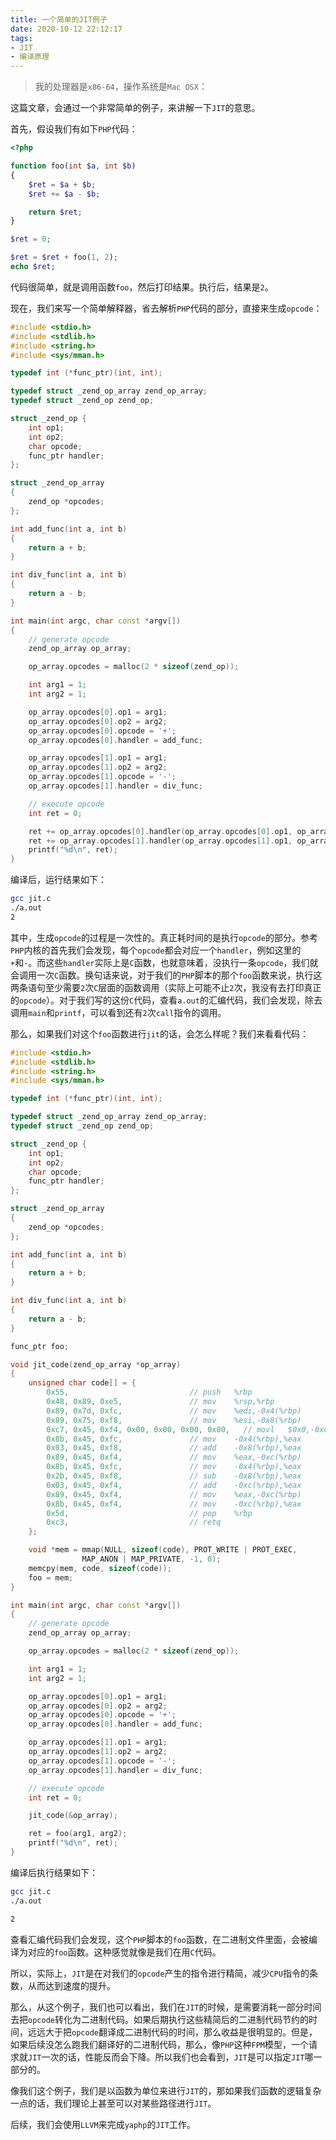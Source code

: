 ```yaml
---
title: 一个简单的JIT例子
date: 2020-10-12 22:12:17
tags:
- JIT
- 编译原理
---
```


> 我的处理器是`x86-64`，操作系统是`Mac OSX`：

这篇文章，会通过一个非常简单的例子，来讲解一下`JIT`的意思。

首先，假设我们有如下`PHP`代码：

```php
<?php

function foo(int $a, int $b)
{
    $ret = $a + $b;
    $ret += $a - $b;

    return $ret;
}

$ret = 0;

$ret = $ret + foo(1, 2);
echo $ret;
```

代码很简单，就是调用函数`foo`，然后打印结果。执行后，结果是`2`。

现在，我们来写一个简单解释器，省去解析`PHP`代码的部分，直接来生成`opcode`：

```cpp
#include <stdio.h>
#include <stdlib.h>
#include <string.h>
#include <sys/mman.h>

typedef int (*func_ptr)(int, int);

typedef struct _zend_op_array zend_op_array;
typedef struct _zend_op zend_op;

struct _zend_op {
    int op1;
    int op2;
    char opcode;
    func_ptr handler;
};

struct _zend_op_array
{
    zend_op *opcodes;
};

int add_func(int a, int b)
{
    return a + b;
}

int div_func(int a, int b)
{
    return a - b;
}

int main(int argc, char const *argv[])
{
    // generate opcode
    zend_op_array op_array;

    op_array.opcodes = malloc(2 * sizeof(zend_op));

    int arg1 = 1;
    int arg2 = 1;

    op_array.opcodes[0].op1 = arg1;
    op_array.opcodes[0].op2 = arg2;
    op_array.opcodes[0].opcode = '+';
    op_array.opcodes[0].handler = add_func;

    op_array.opcodes[1].op1 = arg1;
    op_array.opcodes[1].op2 = arg2;
    op_array.opcodes[1].opcode = '-';
    op_array.opcodes[1].handler = div_func;

    // execute opcode
    int ret = 0;

    ret += op_array.opcodes[0].handler(op_array.opcodes[0].op1, op_array.opcodes[0].op2);
    ret += op_array.opcodes[1].handler(op_array.opcodes[1].op1, op_array.opcodes[1].op2);
    printf("%d\n", ret);
}
```

编译后，运行结果如下：

```bash
gcc jit.c
./a.out
2
```

其中，生成`opcode`的过程是一次性的。真正耗时间的是执行`opcode`的部分。参考`PHP`内核的首先我们会发现，每个`opcode`都会对应一个`handler`，例如这里的`+`和`-`。而这些`handler`实际上是`C`函数，也就意味着，没执行一条`opcode`，我们就会调用一次`C`函数。换句话来说，对于我们的`PHP`脚本的那个`foo`函数来说，执行这两条语句至少需要`2`次`C`层面的函数调用（实际上可能不止`2`次，我没有去打印真正的`opcode`）。对于我们写的这份`C`代码，查看`a.out`的汇编代码，我们会发现，除去调用`main`和`printf`，可以看到还有`2`次`call`指令的调用。

那么，如果我们对这个`foo`函数进行`jit`的话，会怎么样呢？我们来看看代码：

```cpp
#include <stdio.h>
#include <stdlib.h>
#include <string.h>
#include <sys/mman.h>

typedef int (*func_ptr)(int, int);

typedef struct _zend_op_array zend_op_array;
typedef struct _zend_op zend_op;

struct _zend_op {
    int op1;
    int op2;
    char opcode;
    func_ptr handler;
};

struct _zend_op_array
{
    zend_op *opcodes;
};

int add_func(int a, int b)
{
    return a + b;
}

int div_func(int a, int b)
{
    return a - b;
}

func_ptr foo;

void jit_code(zend_op_array *op_array)
{
    unsigned char code[] = {
        0x55,                   	    // push   %rbp
        0x48, 0x89, 0xe5,               // mov    %rsp,%rbp
        0x89, 0x7d, 0xfc,               // mov    %edi,-0x4(%rbp)
        0x89, 0x75, 0xf8,               // mov    %esi,-0x8(%rbp)
        0xc7, 0x45, 0xf4, 0x00, 0x00, 0x00, 0x00, 	// movl   $0x0,-0xc(%rbp)
        0x8b, 0x45, 0xfc,             	// mov    -0x4(%rbp),%eax
        0x03, 0x45, 0xf8,             	// add    -0x8(%rbp),%eax
        0x89, 0x45, 0xf4,             	// mov    %eax,-0xc(%rbp)
        0x8b, 0x45, 0xfc,             	// mov    -0x4(%rbp),%eax
        0x2b, 0x45, 0xf8,             	// sub    -0x8(%rbp),%eax
        0x03, 0x45, 0xf4,             	// add    -0xc(%rbp),%eax
        0x89, 0x45, 0xf4,             	// mov    %eax,-0xc(%rbp)
        0x8b, 0x45, 0xf4,             	// mov    -0xc(%rbp),%eax
        0x5d,                   	    // pop    %rbp
        0xc3,                   	    // retq
    };

    void *mem = mmap(NULL, sizeof(code), PROT_WRITE | PROT_EXEC,
                MAP_ANON | MAP_PRIVATE, -1, 0);
    memcpy(mem, code, sizeof(code));
    foo = mem;
}

int main(int argc, char const *argv[])
{
    // generate opcode
    zend_op_array op_array;

    op_array.opcodes = malloc(2 * sizeof(zend_op));

    int arg1 = 1;
    int arg2 = 1;

    op_array.opcodes[0].op1 = arg1;
    op_array.opcodes[0].op2 = arg2;
    op_array.opcodes[0].opcode = '+';
    op_array.opcodes[0].handler = add_func;

    op_array.opcodes[1].op1 = arg1;
    op_array.opcodes[1].op2 = arg2;
    op_array.opcodes[1].opcode = '-';
    op_array.opcodes[1].handler = div_func;

    // execute opcode
    int ret = 0;

    jit_code(&op_array);

    ret = foo(arg1, arg2);
    printf("%d\n", ret);
}
```

编译后执行结果如下：

```bash
gcc jit.c
./a.out

2
```

查看汇编代码我们会发现，这个`PHP`脚本的`foo`函数，在二进制文件里面，会被编译为对应的`foo`函数。这种感觉就像是我们在用`C`代码。

所以，实际上，`JIT`是在对我们的`opcode`产生的指令进行精简，减少`CPU`指令的条数，从而达到速度的提升。

那么，从这个例子，我们也可以看出，我们在`JIT`的时候，是需要消耗一部分时间去把`opcode`转化为二进制代码。如果后期执行这些精简后的二进制代码节约的时间，远远大于把`opcode`翻译成二进制代码的时间，那么收益是很明显的。但是，如果后续没怎么跑我们翻译好的二进制代码，那么，像`PHP`这种`FPM`模型，一个请求就`JIT`一次的话，性能反而会下降。所以我们也会看到，`JIT`是可以指定`JIT`哪一部分的。

像我们这个例子，我们是以函数为单位来进行`JIT`的，那如果我们函数的逻辑复杂一点的话，我们理论上甚至可以对某些路径进行`JIT`。

后续，我们会使用`LLVM`来完成`yaphp`的`JIT`工作。
